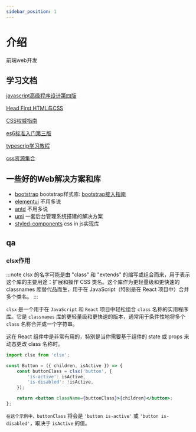 ```yaml
---
sidebar_position: 1
---
```


# 介绍

前端web开发

## 学习文档

[javascript高级程序设计第四版](https://yiwen-oss.oss-cn-shanghai.aliyuncs.com/js_develop4.pdf)

[Head First HTML与CSS](https://yiwen-oss.oss-cn-shanghai.aliyuncs.com/head-first-html_css.pdf)

[CSS权威指南](https://yiwen-oss.oss-cn-shanghai.aliyuncs.com/css_3.pdf)

[es6标准入门第三版](https://yiwen-oss.oss-cn-shanghai.aliyuncs.com/es6_3.pdf)

[typescrip学习教程](https://yiwen-oss.oss-cn-shanghai.aliyuncs.com/typescript_study.pdf)

[css资源集合](https://css.doyoe.com/)

## 一些好的Web解决方案和库

-   [bootstrap](https://getbootstrap.com/docs/5.3/forms/form-control/) bootstrap样式库: [bootstrap接入指南](https://github.com/Hao-yiwen/web-study/tree/master/cra-demo)
-   [elementui](https://element.eleme.cn/#/zh-CN) 不用多说
-   [antd](https://ant-design.antgroup.com/index-cn) 不用多说
-   [umi](https://umijs.org/) 一套后台管理系统搭建的解决方案
-  [styled-components](https://www.npmjs.com/package/styled-components) css in js实现库

## qa

### clsx作用

:::note
clsx 的名字可能是由 "class" 和 "extends" 的缩写或组合而来，用于表示这个库的主要用途：扩展和操作 CSS 类名。这个库作为更轻量级和更快速的 classnames 库替代品而生，用于在 JavaScript（特别是在 React 项目中）合并多个类名。
:::

`clsx` 是一个用于在 `JavaScript` 和 `React` 项目中轻松组合 `class` 名称的实用程序库。它是 `classnames` 库的更轻量级和更快速的版本，通常用于条件性地将多个 `class` 名称合并成一个字符串。

这在 React 组件中是非常有用的，特别是当你需要基于组件的 state 或 props 来动态更改 class 名称时。

```jsx
import clsx from 'clsx';

const Button = ({ children, isActive }) => {
    const buttonClass = clsx('button', {
        'is-active': isActive,
        'is-disabled': !isActive,
    });

    return <button className={buttonClass}>{children}</button>;
};
```

`在这个示例中，buttonClass` 将会是 `'button is-active'` 或 `'button is-disabled'`，取决于 `isActive` 的值。

